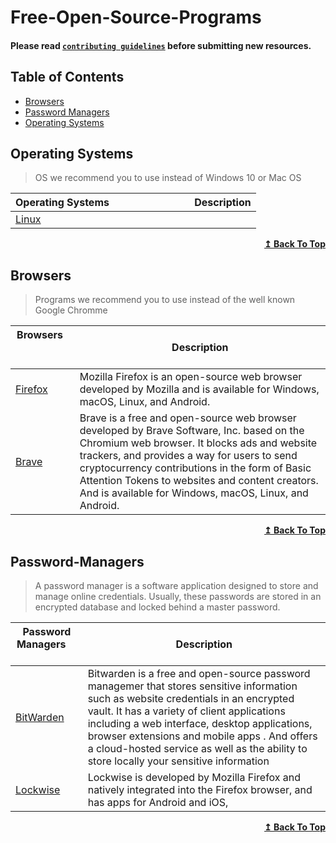 # Free-Open-Source-Programs

#### Please read [`contributing guidelines`](./contributing.md) before submitting new resources.

## Table of Contents

- [Browsers](#browsers)
- [Password Managers](#password-managers)
- [Operating Systems](#operating-systems)


## Operating Systems

> OS we recommend you to use instead of Windows 10 or Mac OS

| Operating Systems &nbsp; &nbsp; &nbsp; &nbsp; &nbsp; &nbsp; &nbsp; &nbsp; &nbsp; &nbsp; &nbsp; &nbsp; &nbsp; &nbsp; | Description |
| ---------------------------------------------------------------------------------------------------------- | ----------- |
| [Linux ](https://www.mozilla.org/en/firefox/)                                                           ||

<div align="right">
    <b><a href="#table-of-contents">↥ Back To Top</a></b>
</div>

## Browsers

> Programs we recommend you to use instead of the well known Google Chromme

| Browsers &nbsp; &nbsp; &nbsp; &nbsp; &nbsp; &nbsp; &nbsp; &nbsp; &nbsp; &nbsp; &nbsp; &nbsp; &nbsp; &nbsp; | Description |
| ---------------------------------------------------------------------------------------------------------- | ----------- |
| [Firefox ](https://www.mozilla.org/en/firefox/)                                                           |Mozilla Firefox is an open-source web browser developed by Mozilla and is available for Windows, macOS, Linux, and Android.   |
| [Brave ](https://brave.com/)                                                                              |Brave is a free and open-source web browser developed by Brave Software, Inc. based on the Chromium web browser. It blocks ads and website trackers, and provides a way for users to send cryptocurrency contributions in the form of Basic Attention Tokens to websites and content creators. And is available for Windows, macOS, Linux, and Android.  |

<div align="right">
    <b><a href="#table-of-contents">↥ Back To Top</a></b>
</div>

## Password-Managers

> A password manager is a software application designed to store and manage online credentials. Usually, these passwords are stored in an encrypted database and locked behind a master password.

| Password Managers &nbsp; &nbsp; &nbsp; &nbsp; &nbsp; &nbsp; &nbsp; &nbsp; &nbsp; &nbsp; &nbsp; &nbsp; &nbsp; &nbsp; | Description |
| ---------------------------------------------------------------------------------------------------------- | ----------- |
| [BitWarden](https://bitwarden.com/)                                                                              |Bitwarden is a free and open-source password managemer that stores sensitive information such as website credentials in an encrypted vault. It has a variety of client applications including a web interface, desktop applications, browser extensions and mobile apps . And offers a cloud-hosted service as well as the ability to store locally your sensitive information
| [Lockwise](https://www.mozilla.org/en-US/firefox/lockwise/)                                                                              |Lockwise is developed by Mozilla Firefox and  natively integrated into the Firefox browser, and has apps for Android and iOS,     |

<div align="right">
    <b><a href="#table-of-contents">↥ Back To Top</a></b>
</div>
